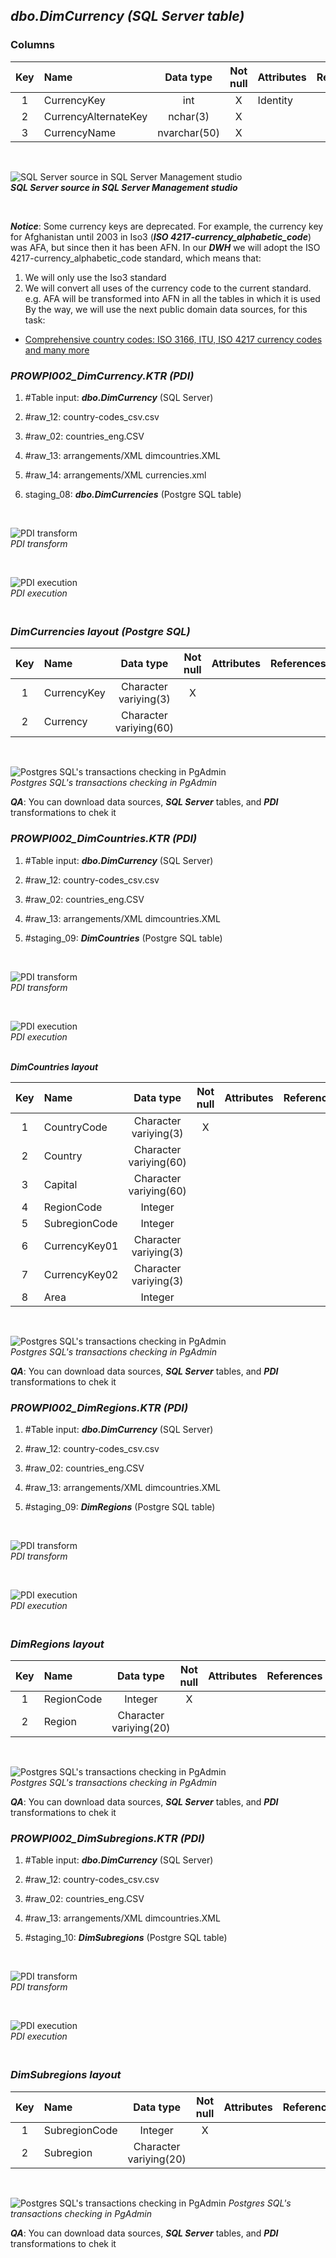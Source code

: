 ## **_dbo.DimCurrency (SQL Server table)_**  

### Columns  

| Key	| Name                     | Data type    | Not null | Attributes | References            | Description |
| :-: | :----------------------- | :----------: | :------: | :--------- | :-------------------- | :-----------|
| 1   | CurrencyKey              | int          | X        | Identity   |                       | PK          |
| 2   | CurrencyAlternateKey     | nchar(3)     | X        |            |                       |             |
| 3   | CurrencyName             | nvarchar(50) | X        |            |                       |             |

   <p><br></p>  

![SQL Server source in SQL Server Management studio](https://i.imgur.com/i77wbIq.png)  
**_SQL Server source in SQL Server Management studio_**  

   <p><br></p>  

**_Notice_**: Some currency keys are deprecated. For example, the currency key for Afghanistan until 2003 in Iso3 (**_ISO 4217-currency\_alphabetic\_code_**) was AFA, but since then it has been AFN. In our **_DWH_** we will adopt the ISO 4217-currency_alphabetic_code standard, which means that:
1. We will only use the Iso3 standard  
2. We will convert all uses of the currency code to the current standard. e.g. AFA will be transformed into AFN in all the tables in which it is used  
By the way, we will use the next public domain data sources, for this task: 
- [Comprehensive country codes: ISO 3166, ITU, ISO 4217 currency codes and many more](https://datahub.io/core/country-codes)  

### **_PROWPI002\_DimCurrency.KTR (PDI)_**   
1. #Table input: **_dbo.DimCurrency_** (SQL Server)  
2. #raw_12: country-codes_csv.csv  
3. #raw_02: countries_eng.CSV  
4. #raw_13: arrangements/XML dimcountries.XML  
5. #raw_14: arrangements/XML currencies.xml  
6. staging_08: **_dbo.DimCurrencies_** (Postgre SQL table)  
 
   <p><br></p>  

  ![PDI transform](https://i.imgur.com/mBUqgU4.png)  
  _PDI transform_  

  <p><br></p>  

  ![PDI execution](https://i.imgur.com/dpHuZHP.png)  
  _PDI execution_ 

### **_<p><br>DimCurrencies layout (Postgre SQL)</p>_**  

  | Key	| Name                  | Data type             | Not null | Attributes | References            | Description  | Metadata |
  | :-: | :-------------------- | :-------------------: | :------: | :--------- | :-------------------- | :----------- | :------- |
  | 1   | CurrencyKey           | Character variying(3) | X        |            |                       | PK           |          |  
  | 2   | Currency              | Character variying(60)|          |            |                       |              |          |
  
   <p><br></p>  
 
  ![Postgres SQL's transactions checking in PgAdmin](https://i.imgur.com/vldaeUm.png)  
  _Postgres SQL's transactions checking in PgAdmin_  

  **_QA_**: You can download data sources, **_SQL Server_** tables, and **_PDI_** transformations to chek it  

### **_PROWPI002\_DimCountries.KTR (PDI)_**   
1. #Table input: **_dbo.DimCurrency_** (SQL Server)  
2. #raw_12: country-codes_csv.csv  
3. #raw_02: countries_eng.CSV  
4. #raw_13: arrangements/XML dimcountries.XML  
5. #staging_09: **_DimCountries_** (Postgre SQL table)  

   <p><br></p>  

  ![PDI transform](https://i.imgur.com/P2diJfD.png)  
  _PDI transform_  

  <p><br></p>  

  ![PDI execution](https://i.imgur.com/lW3BKb7.png)  
  _PDI execution_ 

  **_<p><br>DimCountries layout</p>_**  
 
  | Key	| Name                  | Data type             | Not null | Attributes | References            | Description  | Metadata |
  | :-: | :-------------------- | :-------------------: | :------: | :--------- | :-------------------- | :----------- | :------- |
  | 1   | CountryCode           | Character variying(3) | X        |            |                       | PK           |          |  
  | 2   | Country               | Character variying(60)|          |            |                       |              |          |
  | 3   | Capital               | Character variying(60)|          |            |                       |              |          |
  | 4   | RegionCode            | Integer               |          |            |                       | FK           |          |
  | 5   | SubregionCode         | Integer               |          |            |                       | FK           |          |
  | 6   | CurrencyKey01         | Character variying(3) |          |            |                       | FK           |          |
  | 7   | CurrencyKey02         | Character variying(3) |          |            |                       | FK           |          |
  | 8   | Area                  | Integer               |          |            |                       |              |          |
  
   <p><br></p>  
 
  ![Postgres SQL's transactions checking in PgAdmin](https://i.imgur.com/XHFHV1e.png)  
  _Postgres SQL's transactions checking in PgAdmin_  

  **_QA_**: You can download data sources, **_SQL Server_** tables, and **_PDI_** transformations to chek it  

### **_PROWPI002\_DimRegions.KTR (PDI)_**   
1. #Table input: **_dbo.DimCurrency_** (SQL Server)  
2. #raw_12: country-codes_csv.csv  
3. #raw_02: countries_eng.CSV  
4. #raw_13: arrangements/XML dimcountries.XML   
5. #staging_09: **_DimRegions_** (Postgre SQL table)  
 
   <p><br></p>  

  ![PDI transform](https://i.imgur.com/WqVby2s.png)  
  _PDI transform_  

  <p><br></p>  

  ![PDI execution](https://i.imgur.com/EZU1wxq.png)  
  _PDI execution_ 

### **_<p><br>DimRegions layout</p>_**  

  | Key	| Name                  | Data type             | Not null | Attributes | References            | Description  | Metadata |
  | :-: | :-------------------- | :-------------------: | :------: | :--------- | :-------------------- | :----------- | :------- |
  | 1   | RegionCode            | Integer               | X        |            |                       | PK           |          |  
  | 2   | Region                | Character variying(20)|          |            |                       |              |          |
  
   <p><br></p>  
 
  ![Postgres SQL's transactions checking in PgAdmin](https://i.imgur.com/K0L1MjX.png)  
  _Postgres SQL's transactions checking in PgAdmin_  

  **_QA_**: You can download data sources, **_SQL Server_** tables, and **_PDI_** transformations to chek it  

### **_PROWPI002\_DimSubregions.KTR (PDI)_**  

1. #Table input: **_dbo.DimCurrency_** (SQL Server)  
2. #raw_12: country-codes_csv.csv  
3. #raw_02: countries_eng.CSV  
4. #raw_13: arrangements/XML dimcountries.XML   
5. #staging_10: **_DimSubregions_** (Postgre SQL table)
 
   <p><br></p>  

  ![PDI transform](https://i.imgur.com/dtSpYpf.png)  
  _PDI transform_  

  <p><br></p>  

  ![PDI execution](https://i.imgur.com/606h01P.png)  
  _PDI execution_ 

### **_<p><br>DimSubregions layout</p>_**  

  | Key	| Name                  | Data type             | Not null | Attributes | References            | Description  | Metadata |
  | :-: | :-------------------- | :-------------------: | :------: | :--------- | :-------------------- | :----------- | :------- |
  | 1   | SubregionCode         | Integer               | X        |            |                       | PK           |          |  
  | 2   | Subregion             | Character variying(20)|          |            |                       |              |          |
  
   <p><br></p>  
 
  ![Postgres SQL's transactions checking in PgAdmin](https://i.imgur.com/xGo96rl.png) 
  _Postgres SQL's transactions checking in PgAdmin_  

  **_QA_**: You can download data sources, **_SQL Server_** tables, and **_PDI_** transformations to chek it  